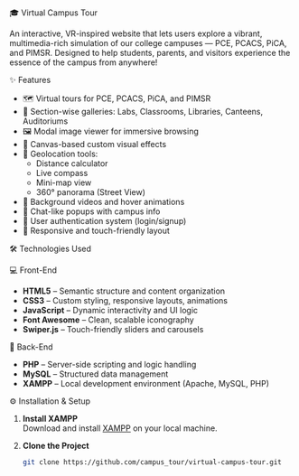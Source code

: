 🎓 Virtual Campus Tour

An interactive, VR-inspired website that lets users explore a vibrant, multimedia-rich simulation of our college campuses — PCE, PCACS, PiCA, and PIMSR. Designed to help students, parents, and visitors experience the essence of the campus from anywhere!

✨ Features

- 🗺️ Virtual tours for PCE, PCACS, PiCA, and PIMSR  
- 📸 Section-wise galleries: Labs, Classrooms, Libraries, Canteens, Auditoriums  
- 🖼️ Modal image viewer for immersive browsing  
- 🎨 Canvas-based custom visual effects  
- 📍 Geolocation tools:  
  - Distance calculator  
  - Live compass  
  - Mini-map view  
  - 360° panorama (Street View)  
- 🎥 Background videos and hover animations  
- 💬 Chat-like popups with campus info  
- 🔐 User authentication system (login/signup)  
- 📱 Responsive and touch-friendly layout  

🛠️ Technologies Used

💻 Front-End
- **HTML5** – Semantic structure and content organization  
- **CSS3** – Custom styling, responsive layouts, animations  
- **JavaScript** – Dynamic interactivity and UI logic  
- **Font Awesome** – Clean, scalable iconography  
- **Swiper.js** – Touch-friendly sliders and carousels  

🧠 Back-End
- **PHP** – Server-side scripting and logic handling  
- **MySQL** – Structured data management  
- **XAMPP** – Local development environment (Apache, MySQL, PHP)  


⚙️ Installation & Setup

1. **Install XAMPP**  
   Download and install [XAMPP](https://www.apachefriends.org/index.html) on your local machine.

2. **Clone the Project**
   ```bash
   git clone https://github.com/campus_tour/virtual-campus-tour.git
